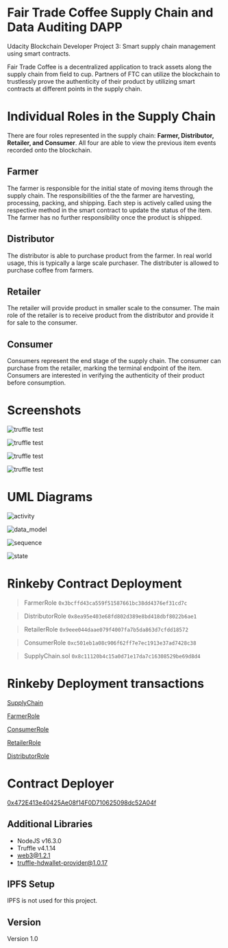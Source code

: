 # Fair Trade Coffee Supply Chain and Data Auditing DAPP
Udacity Blockchain Developer Project 3: Smart supply chain management using smart contracts.

Fair Trade Coffee is a decentralized application to track assets along the supply chain from field to cup. Partners of FTC can utilize the blockchain to trustlessly prove the authenticity of their product by utilizing smart contracts at different points in the supply chain.

# Individual Roles in the Supply Chain
There are four roles represented in the supply chain: **Farmer, Distributor, Retailer, and Consumer**. All four are able to view the previous item events recorded onto the blockchain.

## Farmer
The farmer is responsible for the initial state of moving items through the supply chain. The responsibilities of the the farmer are harvesting, processing, packing, and shipping. Each step is actively called using the respective method in the smart contract to update the status of the item. The farmer has no further responsibility once the product is shipped.

## Distributor
The distributor is able to purchase product from the farmer. In real world usage, this is typically a large scale purchaser. The distributer is allowed to purchase coffee from farmers.

## Retailer
The retailer will provide product in smaller scale to the consumer. The main role of the retailer is to receive product from the distributor and provide it for sale to the consumer.

## Consumer
Consumers represent the end stage of the supply chain. The consumer can purchase from the retailer, marking the terminal endpoint of the item. Consumers are interested in verifying the authenticity of their product before consumption.


# Screenshots

![truffle test](images/ftc_product_overview.png)

![truffle test](images/ftc_farm_details.png)

![truffle test](images/ftc_product_details.png)

![truffle test](images/ftc_transaction_history.png)

# UML Diagrams

![activity](document/activity_diagram.jpeg)

![data_model](document/data_model.jpeg)

![sequence](document/sequence_diagram.jpeg)

![state](document/state_diagram.jpeg)

# Rinkeby Contract Deployment

> FarmerRole `0x3bcffd43ca559f51587661bc38dd4376ef31cd7c`

> DistributorRole `0x8ea95e403e68fd802d389e8bd418dbf8022b6ae1`

> RetailerRole `0x9eee044daae079f4007fa7b5da863d7cfdd18572`

> ConsumerRole `0xc501eb1a08c906f62ff7e7ec1913e37ad7428c38`

> SupplyChain.sol `0x8c11120b4c15a0d71e17da7c16308529be69d8d4`

# Rinkeby Deployment transactions

[SupplyChain](https://rinkeby.etherscan.io/tx/0x8d40a9f4b8ccbd6a1050bb5ee2c7b3ef8c06640bb8ec8e38387735e4ee164b5d)

[FarmerRole](https://rinkeby.etherscan.io/tx/0x2528afcb3d8095ddd55a26d43fbdd1cc570fbf63599f81cb240bc2c58d35ee2a)

[ConsumerRole](https://rinkeby.etherscan.io/tx/0xb92ccff276b754db970f5071a7d967f45e0b9be82017dc27155214c2f8c12b88)

[RetailerRole](https://rinkeby.etherscan.io/tx/0x2f9a192e0eeb3b86179489ac985aa6e1c21386b80fd148ed128f26b8e7da590e)

[DistributorRole](https://rinkeby.etherscan.io/tx/0x913585d10aaf9967b56fc50d6bb0eae8723dc111a4d4bf42484b62e1195026b7)

# Contract Deployer

[0x472E413e40425Ae08f14F0D710625098dc52A04f](https://rinkeby.etherscan.io/address/0x472e413e40425ae08f14f0d710625098dc52a04f)

## Additional Libraries
* NodeJS v16.3.0
* Truffle v4.1.14
* web3@1.2.1
* truffle-hdwallet-provider@1.0.17

## IPFS Setup

IPFS is not used for this project.

## Version

Version 1.0
